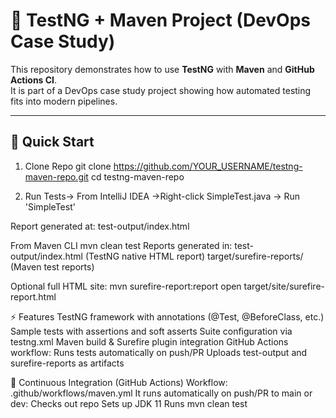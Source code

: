 # 🧪 TestNG + Maven Project (DevOps Case Study)

This repository demonstrates how to use **TestNG** with **Maven** and **GitHub Actions CI**.  
It is part of a DevOps case study project showing how automated testing fits into modern pipelines.

---

## 🚀 Quick Start

1. Clone Repo
git clone https://github.com/YOUR_USERNAME/testng-maven-repo.git
cd testng-maven-repo




3. Run Tests-> From IntelliJ IDEA ->Right-click SimpleTest.java → Run 'SimpleTest'

Report generated at:
test-output/index.html


From Maven CLI
mvn clean test
Reports generated in:
test-output/index.html (TestNG native HTML report)
target/surefire-reports/ (Maven test reports)

Optional full HTML site:
mvn surefire-report:report
open target/site/surefire-report.html


⚡ Features
TestNG framework with annotations (@Test, @BeforeClass, etc.)
Sample tests with assertions and soft asserts
Suite configuration via testng.xml
Maven build & Surefire plugin integration
GitHub Actions workflow:
Runs tests automatically on push/PR
Uploads test-output and surefire-reports as artifacts

🤖 Continuous Integration (GitHub Actions)
Workflow: .github/workflows/maven.yml
It runs automatically on push/PR to main or dev:
Checks out repo
Sets up JDK 11
Runs mvn clean test
